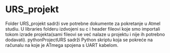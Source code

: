 # URS_projekt
Folder URS_projekt sadrži sve potrebne dokumente za pokretanje u Atmel studiu.
U libraries folderu izdvojeni su c i header fileovi koje smo importali tokom izrade projekta(sami fileovi se već nalaze u projektu i nije ih potrebno dodavati).
pythonProjectURS sadrži Python skriptu koja se pokreće na računalu na koje je ATmega spojena s UART kabelom.
